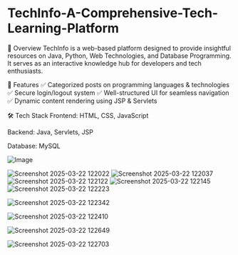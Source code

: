 # TechInfo-A-Comprehensive-Tech-Learning-Platform

📌 Overview
TechInfo is a web-based platform designed to provide insightful resources on Java, Python, Web Technologies, and Database Programming. It serves as an interactive knowledge hub for developers and tech enthusiasts.

🚀 Features
✅ Categorized posts on programming languages & technologies
✅ Secure login/logout system
✅ Well-structured UI for seamless navigation
✅ Dynamic content rendering using JSP & Servlets

🛠️ Tech Stack
Frontend: HTML, CSS, JavaScript

Backend: Java, Servlets, JSP

Database: MySQL

![Image](https://github.com/user-attachments/assets/474c0f9e-3010-44f1-811e-63338766664c)

![Screenshot 2025-03-22 122022](https://github.com/user-attachments/assets/242bd551-a0da-41fd-860a-a4edc69758ad)
![Screenshot 2025-03-22 122037](https://github.com/user-attachments/assets/fb68e30b-468a-4f39-89be-55d3a157485c)
![Screenshot 2025-03-22 122122](https://github.com/user-attachments/assets/977c82a3-2738-4b27-aeed-0920826600e6)
![Screenshot 2025-03-22 122145](https://github.com/user-attachments/assets/10dbe86b-b7d0-4978-b7c7-83fd0fdc7787)
![Screenshot 2025-03-22 122223](https://github.com/user-attachments/assets/6ab6f02a-5f32-4180-9b75-ae63c0f14d00)

![Screenshot 2025-03-22 122342](https://github.com/user-attachments/assets/4adb9863-a7b9-49c7-b3a9-7113b8d3dbfb)

![Screenshot 2025-03-22 122410](https://github.com/user-attachments/assets/ce9bbc22-e5f1-4456-b1b7-165bd9ba7c87)

![Screenshot 2025-03-22 122649](https://github.com/user-attachments/assets/6d4522d4-9ad9-4e70-9ba5-0ff8a2b2438d)

![Screenshot 2025-03-22 122703](https://github.com/user-attachments/assets/8963d649-886c-4944-b8ad-20b0d49b0879)





